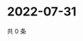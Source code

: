 # 2022-07-31

共 0 条

<!-- BEGIN WEIBO -->
<!-- 最后更新时间 Sun Jul 31 2022 17:01:05 GMT+0800 (China Standard Time) -->

<!-- END WEIBO -->
